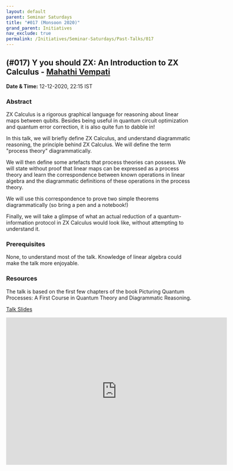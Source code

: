 ```yaml
---
layout: default
parent: Seminar Saturdays
title: "#017 (Monsoon 2020)"
grand_parent: Initiatives
nav_exclude: true
permalink: /Initiatives/Seminar-Saturdays/Past-Talks/017
---
```


(#017) **Y you should ZX: An Introduction to ZX Calculus** - [Mahathi Vempati](https://mahathivempati.blogspot.com/)
------------------------

**Date & Time:** 12-12-2020, 22:15 IST

### Abstract
ZX Calculus is a rigorous graphical language for reasoning about linear maps between qubits. Besides being useful in quantum circuit optimization and quantum error correction, it is also quite fun to dabble in!

In this talk, we will briefly define ZX Calculus, and understand diagrammatic reasoning, the principle behind ZX Calculus. We will define the term "process theory" diagrammatically.

We will then define some artefacts that process theories can possess. We will state without proof that linear maps can be expressed as a process theory and learn the correspondence between known operations in linear algebra and the diagrammatic definitions of these operations in the process theory.

We will use this correspondence to prove two simple theorems diagrammatically (so bring a pen and a notebook!)

Finally, we will take a glimpse of what an actual reduction of a quantum-information protocol in ZX Calculus would look like, without attempting to understand it.

### Prerequisites
None, to understand most of the talk. Knowledge of linear algebra could make the talk more enjoyable.

### Resources
The talk is based on the first few chapters of the book Picturing Quantum Processes: A First Course in Quantum Theory and Diagrammatic Reasoning.

[Talk Slides](slides_017.pdf)

<iframe width="600" height="400" src="https://www.youtube.com/embed/_eUWh5NIcy8" frameborder="0" allow="accelerometer; autoplay; clipboard-write; encrypted-media; gyroscope; picture-in-picture" allowfullscreen></iframe>

